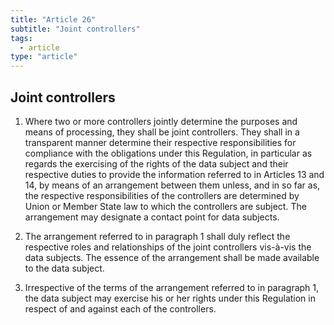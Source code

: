 ```yaml
---
title: "Article 26"
subtitle: "Joint controllers"
tags:
  - article
type: "article"
---
```

## Joint controllers

1. Where two or more controllers jointly determine the purposes and means of processing, they shall be joint controllers. They shall in a transparent manner determine their respective responsibilities for compliance with the obligations under this Regulation, in particular as regards the exercising of the rights of the data subject and their respective duties to provide the information referred to in Articles 13 and 14, by means of an arrangement between them unless, and in so far as, the respective responsibilities of the controllers are determined by Union or Member State law to which the controllers are subject. The arrangement may designate a contact point for data subjects.

2. The arrangement referred to in paragraph 1 shall duly reflect the respective roles and relationships of the joint controllers vis-à-vis the data subjects. The essence of the arrangement shall be made available to the data subject.

3. Irrespective of the terms of the arrangement referred to in paragraph 1, the data subject may exercise his or her rights under this Regulation in respect of and against each of the controllers.
